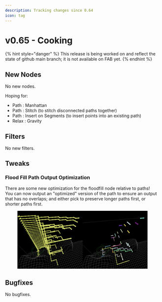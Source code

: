 ```yaml
---
description: Tracking changes since 0.64
icon: tag
---
```


# v0.65 - Cooking

{% hint style="danger" %}
This release is being worked on and reflect the state of github main branch; it is not available on FAB yet.
{% endhint %}

## New Nodes

No new nodes.

Hoping for:

* Path : Manhattan
* Path : Stitch (to stitch disconnected paths together)
* Path : Insert on Segments (to insert points into an existing path)
* Relax : Gravity

## Filters

No new filters.

## Tweaks

### Flood Fill Path Output Optimization

There are some new optimization for the floodfill node relative to paths!\
You can now output an "optimized" version of the path to ensure an output that has no overlaps; and either pick to preserve longer paths first, or shorter paths first.

<figure><img src="../../.gitbook/assets/image.png" alt=""><figcaption></figcaption></figure>



## Bugfixes

No bugfixes.
